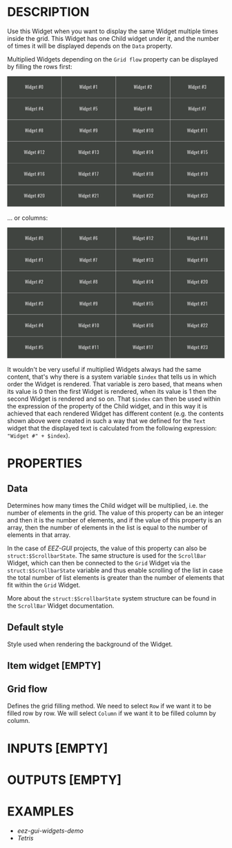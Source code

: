 # DESCRIPTION

Use this Widget when you want to display the same Widget multiple times inside the grid. This Widget has one Child widget under it, and the number of times it will be displayed depends on the `Data` property.

Multiplied Widgets depending on the `Grid flow` property can be displayed by filling the rows first:

![Alt text](../images/grid_row_flow.png)

... or columns:

![Alt text](../images/grid_column_flow.png)

It wouldn't be very useful if multiplied Widgets always had the same content, that's why there is a system variable `$index` that tells us in which order the Widget is rendered. That variable is zero based, that means when its value is 0 then the first Widget is rendered, when its value is 1 then the second Widget is rendered and so on. That `$index` can then be used within the expression of the property of the Child widget, and in this way it is achieved that each rendered Widget has different content (e.g. the contents shown above were created in such a way that we defined for the `Text` widget that the displayed text is calculated from the following expression: `"Widget #" + $index`).

# PROPERTIES

## Data

Determines how many times the Child widget will be multiplied, i.e. the number of elements in the grid. The value of this property can be an integer and then it is the number of elements, and if the value of this property is an array, then the number of elements in the list is equal to the number of elements in that array.

In the case of _EEZ-GUI_ projects, the value of this property can also be `struct:$ScrollbarState`. The same structure is used for the `ScrollBar` Widget, which can then be connected to the `Grid` Widget via the `struct:$ScrollbarState` variable and thus enable scrolling of the list in case the total number of list elements is greater than the number of elements that fit within the `Grid` Widget.

More about the `struct:$ScrollbarState` system structure can be found in the `ScrollBar` Widget documentation.

## Default style

Style used when rendering the background of the Widget.

## Item widget [EMPTY]


## Grid flow

Defines the grid filling method. We need to select `Row` if we want it to be filled row by row. We will select `Column` if we want it to be filled column by column.

# INPUTS [EMPTY]

# OUTPUTS [EMPTY]

# EXAMPLES

-   _eez-gui-widgets-demo_
-   _Tetris_
